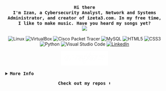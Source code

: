 <p align="center">
  <samp>
    <b>
      Hi there
    <br>
      I'm Izan, a Cybersecurity Analyst, Network and Systems Administrator, and creator of izeta3.com. In my free time, I like to make music. Have you heard my songs yet? 
    </b>
    <br>
      <a href="https://open.spotify.com/intl-es/artist/1hSW0fGEl6NnWyHfW1CZ95" target="_blank">
        <img src="https://readme-typing-svg.herokuapp.com?font=Time+New+Roman&color=1DB954&size=25&center=true&vCenter=true&width=600&height=100&lines=Click+to+be+redirected+to+my+Spotify">
      </a>
    </br>
  </samp>
</p>

<p align="center">
  <img src="https://cdn.jsdelivr.net/gh/devicons/devicon/icons/linux/linux-original.svg" alt="Linux" width="40" height="40"/>
  <img src="https://upload.wikimedia.org/wikipedia/commons/d/d5/Virtualbox_logo.png" alt="VirtualBox" width="40" height="40"/>
  <img src="https://upload.wikimedia.org/wikipedia/commons/thumb/0/08/Cisco_logo_blue_2016.svg/1920px-Cisco_logo_blue_2016.svg.png" alt="Cisco Packet Tracer" width="80" height="40"/>
  <img src="https://cdn.jsdelivr.net/gh/devicons/devicon/icons/mysql/mysql-original.svg" alt="MySQL" width="40" height="40"/>
  <img src="https://cdn.jsdelivr.net/gh/devicons/devicon/icons/html5/html5-original.svg" alt="HTML5" width="40" height="40"/>
  <img src="https://cdn.jsdelivr.net/gh/devicons/devicon/icons/css3/css3-original.svg" alt="CSS3" width="40" height="40"/>
  <img src="https://cdn.jsdelivr.net/gh/devicons/devicon/icons/python/python-original.svg" alt="Python" width="40" height="40"/>
  <img src="https://cdn.jsdelivr.net/gh/devicons/devicon/icons/vscode/vscode-original.svg" alt="Visual Studio Code" width="40" height="40"/>
  <a href="https://www.linkedin.com/in/izlozano/" target="_blank">
    <img src="https://cdn.jsdelivr.net/gh/devicons/devicon/icons/linkedin/linkedin-original.svg" alt="LinkedIn" width="40" height="40"/>
  </a>
</p>

<p align="center">
  <a href="https://www.izeta3.com" target="_blank">
    <img src="img/logoizeta.png" alt="izeta3" width="150" style="max-width: 100%; height: auto;"/>
  </a>
</p>

<details>
<summary><samp><b>More Info</b></samp></summary>
  
```python
# Copyright (c) 2024 Izan Lozano. All rights reserved.
```
<p align="center">
  <samp>
  <a href="#--------">
    <img src="https://komarev.com/ghpvc/?username=izaann3&label=Profile+Views&color=grey" alt="profile views" /> 
  </a>
  </samp>
</p>
</details>

<p align="center">
<samp><b>Check out my repos ⬇️ </b></samp> 
</p>
